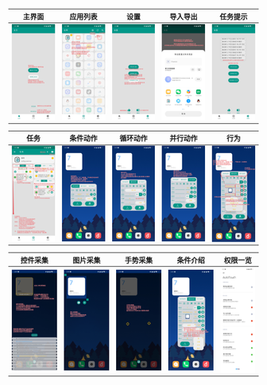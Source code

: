 | 主界面 | 应用列表 | 设置 | 导入导出 | 任务提示 |
| - | - | - | - | - |
|![主界面](/images/主页.png)|![应用列表](/images/应用列表.png)|![设置](/images/设置.png)|![导入导出](/images/导入导出.png)|![任务提示](/images/任务提示.png)|

| 任务 | 条件动作 | 循环动作 | 并行动作 | 行为 |
| - | - | - | - | - |
|![任务](/images/任务.png)|![条件动作](/images/条件动作.png)|![循环动作](/images/循环动作.png)|![并行动作](/images/并行动作.png)|![行为](/images/行为.png)|

| 控件采集 | 图片采集 | 手势采集 | 条件介绍 | 权限一览 |
| - | - | - | - | - |
|![控件采集](/images/控件采集.png)|![图片采集](/images/图片采集.png)|![手势采集](/images/手势采集.png)|![条件介绍](/images/条件.png)|![权限一览](/images/权限一览.png)|
